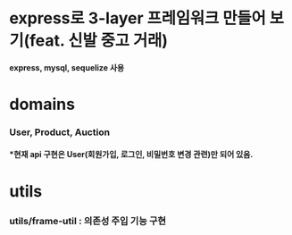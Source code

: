 # express로 3-layer 프레임워크 만들어 보기(feat. 신발 중고 거래)
#### express, mysql, sequelize 사용

# domains
### User, Product, Auction
#### *현재 api 구현은 User(회원가입, 로그인, 비밀번호 변경 관련)만 되어 있음.

# utils
### utils/frame-util : 의존성 주입 기능 구현

